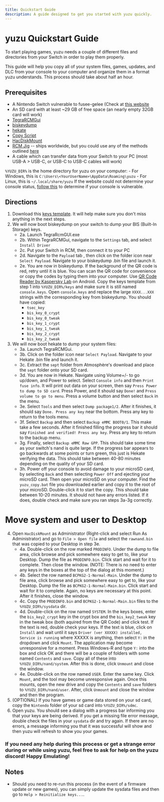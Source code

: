 ```yaml
---
title: Quickstart Guide
description: A guide designed to get you started with yuzu quickly.
---
```


# yuzu Quickstart Guide

To start playing games, yuzu needs a couple of different files and directories from your Switch in order to play them properly.

This guide will help you copy all of your system files, games, updates, and DLC from your console to your computer and organize them in a format yuzu understands. This process should take about half an hour.

## Prerequisites
- A Nintendo Switch vulnerable to fusee-gelee (Check at [this website](https://damota.me/ssnc/checker)
- An SD card with at least ~29 GB of free space (an nearly empty 32GB card will work)
- [TegraRCMGui](https://github.com/eliboa/TegraRcmGUI/releases)
- [biskeydump](http://switchtools.sshnuke.net/)
- [hekate](https://github.com/CTCaer/hekate/releases/)
- [Copy Script](https://yuzu-emu.org/help/quickstart/yuzu_copy.bat)
- [HacDiskMount](https://files.sshnuke.net/HacDiskMount1055.zip)
- [RCM Jig](https://switchjigs.com/) -- ships worldwide, but you could use any of the methods outlined [here](https://nh-server.github.io/switch-guide/user_guide/entering_rcm/)
- A cable which can transfer data from your Switch to your PC (most USB-A > USB-C, or USB-C to USB-C cables will work)

`%YUZU_DIR%` is the home directory for yuzu on your computer:
    - For Windows, this is `C:\Users\<YourUserName>\AppData\Roaming\yuzu`
    - For Linux, this is `~/.local/share/yuzu`
    If the website could not determine your console status, [follow this](https://nh-server.github.io/switch-guide/user_guide/sending_payload/) to determine if your console is vulnerable.

## Directions
1. Download this [keys template](https://yuzu-emu.org/help/quickstart/console.keys). It will help make sure you don't miss anything in the next steps.
2. We will now boot biskeydump on your switch to dump your BIS (Built-In Storage) keys.
    - 2a. Launch TegraRcmGUI.exe 
    - 2b. Within TegraRCMGui, navigate to the `Settings` tab, and select `Install Driver`
    - 2c. Put your Switch in RCM, then connect it to your PC 
    - 2d. Navigate to the `Payload` tab , then click on the folder icon near `Select Payload`. Navigate to your biskeydump .bin file and launch it.
    - 2e. You are now in biskeydump. If the background of the QR code is red, retry until it is blue. You can scan the QR code for convenience or copy the codes by typing them into your computer. Use [QR Code Reader by Kaspersky Lab](https://play.google.com/store/apps/details?id=com.kaspersky.qrscanner) on Android. Copy the keys template from step 1 into `%YUZU_DIR%/keys` and make sure it is still named `console.keys`. Open `console.keys` and replace the large `XXXX...XXX` strings with the corresponding key from biskeydump. You should have copied:
        - `tsec_key`
        - `bis_key_0_crypt`
        - `bis_key_0_tweak`
        - `bis_key_1_crypt`
        - `bis_key_1_tweak`
        - `bis_key_2_crypt`
        - `bis_key_2_tweak`
3. We will now boot hekate to dump your system files:
    - 3a. Launch TegraRCMGui.
    - 3b. Click on the folder icon near `Select Payload`. Navigate to your Hekate .bin file and launch it.
    - 3c. Extract the `sept` folder from Atmosphère's download and place the `sept` folder onto your SD card.
    - 3d. You are now in Hekate. Navigate using Volume+/- to go up/down, and Power to select. Select `Console info` and then `Print fuse info`. It will print out data on your screen, then say `Press Power to dump to SD card`. Press Power, and it should say `Done!` and `Press volume to go to menu`. Press a volume button and then select `Back` in the menu.
    - 3e. Select `Tools` and then select `Dump package1/2`. After it finishes, it should say `Done. Press any key` near the bottom. Press any key to return to the tools menu.
    - 3f. Select `Backup` and then select `Backup eMMC BOOT0/1`. This make take a few seconds. After it finished filling the progress bar it should say `Finished and verified! Press any key`. Press any key to return to the backup menu.
    - 3g. Finally, select `Backup eMMC Raw GPP`. This should take some time as your switch's nand is quite large. If the progress bar appears to go backwards at some points or turn green, this just is Hekate verifying the data. This should take between 40-80 minutes depending on the quality of your SD card.
    - 3h. Power off your console to avoid damage to your microSD card, by selecting `Back` and then selecting `Power Off` and ejecting your microSD card. Then open your microSD on your computer. Find the `yuzu_copy.bat` file you downloaded earlier and copy it to the root of your microSD. Double-click it to start the copy. This should take between 10-20 minutes. It should not have any errors listed. If it does, double check and make sure you ran steps 3a-3g correctly.

# Move system and user to Desktop
4. Open `HacDiskMount` as Administrator (Right-click and select Run As Administrator) and go to `File > Open file` and select the `rawnand.bin` that was copied to your Desktop in step 3e.
    - 4a. Double-click on the row marked `PRODINFO`. Under the dump to file area, click browse and pick somewhere easy to get to, like your Desktop. Dump the file as `PRODINFO.bin`. Click start and wait for it to complete. Then close the window. (NOTE: There is no need to enter any keys in the boxes at the top of the dialog at this moment.)
    - 4b. Select the row named `BCPKG2-1-Normal-Main`. Under the dump to file area, click browse and pick somewhere easy to get to, like your Desktop. Dump the file as `BCPKG2-1-Normal-Main.bin`. Click start and wait for it to complete. Again, no keys are necessary at this point. After it finishes, close the window.
    - 4c. Copy the `PRODINFO.bin` and `BCPKG2-1-Normal-Main.bin` files to the `%YUZU_DIR%/sysdata` dir.
    - 4d. Double-click on the row named `SYSTEM`. In the keys boxes, enter the `bis_key2_crypt` key in the crypt box and the `bis_key2_tweak` key in the tweak box (both aquired from the QR Code) and click test. If the text is red, double check your keys. If the text is blue, click on `Install` and wait until it says `Driver (ver XXXXX) installed, Service is running` where XXXXX is anything, then select `Y:` in the dropdown and click `Mount`. The application may become unresponsive for a moment. Press Windows-R and type `Y:` into the box and click OK and there will be a couple of folders with some named `Contents` and `save`. Copy all of these into `%YUZU_DIR%/nand/system`. After this is done, click `Unmount` and close the window.
    - 4e. Double-click on the row named `USER`. Enter the same key. Click `Mount`, and the tool may become unresponsive again. Once this mounts, open the new drive and copy the `Contents` and `save` folders to `%YUZU_DIR%/nand/user`. After, click `Unmount` and close the window and then the program.
5. (OPTIONAL) If you have games or game data stored on your sd card, copy the `Nintendo` folder of your sd card into `%YUZU_DIR%/sdmc`.
6. Open yuzu. You should see a dialog with a progress bar informing you that your keys are being derived. If you get a missing file error message, double check the files in your `sysdata` dir and try again. If there are no errors, a message informing you that it was successful will show and then yuzu will refresh to show you your games. 

### If you need any help during this process or get a strange error during or while using yuzu, feel free to ask for help on the yuzu discord! Happy Emulating!

## Notes
- Should you need to re-run this process (in the event of a firmware update or new games), you can simply update the sysdata files and then go to `Help > Reinitialize keys...`. 
